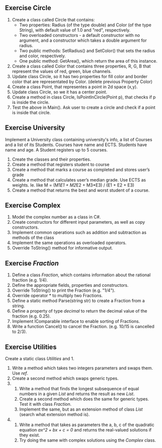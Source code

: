 ## Exercise Circle

1. Create a class called Circle that contains:
   * Two properties: Radius (of the type double) and Color (of the type String), with default value of 1.0 and "red", respectively. 
   * Two overloaded constructors - a default constructor with no argument, and a constructor which takes a double argument for radius. 
   * Two public methods: SetRadius() and SetColor() that sets the radius and color, respectively. 
   * One public method: GetArea(), which return the area of this instance.
2. Create a class called Color that contains three properties, R, G, B that represent the values of red, green, blue channels.
3. Update class Circle, so it has two properties for fill color and border color that are representated by Color. (delete previous Property Color)
4. Create a class Point, that representes a point in 2d space (x,y).
5. Update class Circle, so we it has a center point.
6. Create a method in class Circle, IsPointInCircle(Point p), that checks if p is inside the circle.
7. Test the above in Main(). Ask user to create a circle and check if a point is inside that circle.


## Exercise University
Implement a University class containing university's info, a list of Courses and a list of its Students. Courses have name and ECTS. Students have name and age. A Student registers up to 5 courses.
1. Create the classes and their properties.
2. Create a method that registers student to course
3. Create a method that marks a course as completed and stores user’s grade
4. Create a method that calculates user’s median grade. Use ECTS as weights. Ie. like M = (M1*E1 + M2*E2 + M3*E3) / (E1 + E2 + E3)
5. Create a method that returns the best and worst student of a course.


## Exercise Complex
1. Model the complex number as a class in C#. 
2. Create constructors for different input parameters, as well as copy constructors.
3. Implement common operations such as addition and subtraction as methods of the class 
4. Implement the same operations as overloaded operators. 
5. Override ToString() method for informative output.


## Exercise *Fraction*
1. Define a class *Fraction*, which contains information about the rational fraction (e.g. 1/4).  
2. Define the appropriate fields, properties and constructors.  
3. Override ToString() to print the Fraction (e.g. "1/4").  
4. Override operator * to multiply two Fractions.  
5. Define a static method Parse(string str) to create a Fraction from a string.
6. Define a property of type *decimal* to return the decimal value of the fraction (e.g. 0.25).  
7. Implement IComparable interface to enable sorting of Fractions.  
8. Write a function Cancel() to cancel the Fraction. (e.g. 10/15 is cancelled to 2/3).


## Exercise Utilities
Create a static class *Utilities* and 
1. 
   1. Write a method which takes two integers parameters and swaps them. Use *ref*. 
   2. Create a second method which swaps generic types.
2. 
   1. Write a  method that finds the longest subsequence of equal numbers in a given *List<int>* and returns the result as new *List<int>*. 
   2. Create a second method which does the same for generic types. Test it with class *Fraction*. 
   3. Implement the same, but as an extension method of class *List* (search what extension method is). 
3. 
   1. Write a method that takes as parameters the a, b, c of the quadratic equation *ax^2 + bx + c = 0* and returns the real-valued solutions if they exist. 
   2. Try doing the same with complex solutions using the *Complex* class. 

